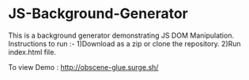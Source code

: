 # JS-Background-Generator
This is a background generator demonstrating JS DOM Manipulation.
Instructions to run :-
1)Download as a zip or clone the repository.
2)Run index.html file.

To view Demo : http://obscene-glue.surge.sh/
